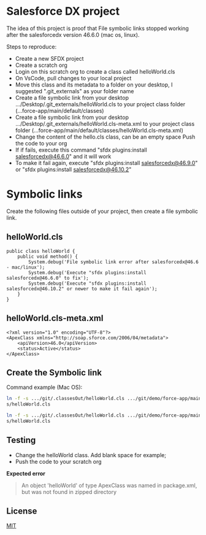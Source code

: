# Salesforce DX project

The idea of this project is proof that File symbolic links stopped working after the salesforcedx version 46.6.0 (mac os, linux).

Steps to reproduce:
* Create a new SFDX project
* Create a scratch org
* Login on this scratch org to create a class called helloWorld.cls
* On VsCode, pull changes to your local project
* Move this class and its metadata to a folder on your desktop, I suggested ".git_externals" as your folder name
* Create a file symbolic link from your desktop .../Desktop/.git_externals/helloWorld.cls to your project class folder (...force-app/main/default/classes)
* Create a file symbolic link from your desktop .../Desktop/.git_externals/helloWorld.cls-meta.xml to your project class folder (...force-app/main/default/classes/helloWorld.cls-meta.xml)
* Change the content of the hello.cls class, can be an empty space
Push the code to your org
* If if fails, execute this command "sfdx plugins:install salesforcedx@46.6.0" and it will work
* To make it fail again, execute "sfdx plugins:install salesforcedx@46.9.0" or "sfdx plugins:install salesforcedx@46.10.2"


# Symbolic links

Create the following files outside of your project, then create a file symbolic link.

## helloWorld.cls

```
public class helloWorld {
    public void method() {
        System.debug('File symbolic link error after salesforcedx@46.6 - mac/linux');
        System.debug('Execute "sfdx plugins:install salesforcedx@46.6.0" to fix');
        System.debug('Execute "sfdx plugins:install salesforcedx@46.10.2" or newer to make it fail again');
    }
}
```

## helloWorld.cls-meta.xml

```
<?xml version="1.0" encoding="UTF-8"?>
<ApexClass xmlns="http://soap.sforce.com/2006/04/metadata">
    <apiVersion>46.0</apiVersion>
    <status>Active</status>
</ApexClass>
```

## Create the Symbolic link
Command example (Mac OS):
```bash
ln -f -s .../git/.classesOut/helloWorld.cls .../git/demo/force-app/main/default/classe
s/helloWorld.cls

ln -f -s .../git/.classesOut/helloWorld.cls .../git/demo/force-app/main/default/classe
s/helloWorld.cls
```

## Testing
* Change the helloWorld class. Add blank space for example;
* Push the code to your scratch org

**Expected error**
> An object 'helloWorld' of type ApexClass was named in package.xml, but was not found in zipped directory

## License
[MIT](https://choosealicense.com/licenses/mit/)